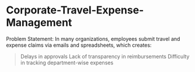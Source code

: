 # Corporate-Travel-Expense-Management
Problem Statement:
In many organizations, employees submit travel and expense claims via emails and spreadsheets, which creates:
>Delays in approvals
>Lack of transparency in reimbursements
>Difficulty in tracking department-wise expenses

